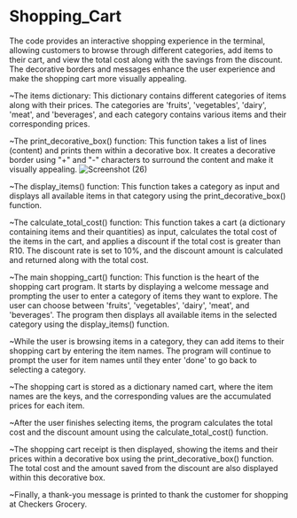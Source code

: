 # Shopping_Cart

The code provides an interactive shopping experience in the terminal, allowing customers to browse through different categories, add items to their cart, and view the total cost along with the savings from the discount. The decorative borders and messages enhance the user experience and make the shopping cart more visually appealing.

~The items dictionary: This dictionary contains different categories of items along with their prices. The categories are 'fruits', 'vegetables', 'dairy', 'meat', and 'beverages', and each category contains various items and their corresponding prices.

~The print_decorative_box() function: This function takes a list of lines (content) and prints them within a decorative box. It creates a decorative border using "+" and "-" characters to surround the content and make it visually appealing.
![Screenshot (26)](https://github.com/Ayander/Shopping_Cart/assets/124681608/6898ec08-ad15-423b-b65a-549426175703)


~The display_items() function: This function takes a category as input and displays all available items in that category using the print_decorative_box() function.

~The calculate_total_cost() function: This function takes a cart (a dictionary containing items and their quantities) as input, calculates the total cost of the items in the cart, and applies a discount if the total cost is greater than R10. The discount rate is set to 10%, and the discount amount is calculated and returned along with the total cost.

~The main shopping_cart() function: This function is the heart of the shopping cart program. It starts by displaying a welcome message and prompting the user to enter a category of items they want to explore. The user can choose between 'fruits', 'vegetables', 'dairy', 'meat', and 'beverages'. The program then displays all available items in the selected category using the display_items() function.

~While the user is browsing items in a category, they can add items to their shopping cart by entering the item names. The program will continue to prompt the user for item names until they enter 'done' to go back to selecting a category.

~The shopping cart is stored as a dictionary named cart, where the item names are the keys, and the corresponding values are the accumulated prices for each item.

~After the user finishes selecting items, the program calculates the total cost and the discount amount using the calculate_total_cost() function.

~The shopping cart receipt is then displayed, showing the items and their prices within a decorative box using the print_decorative_box() function. The total cost and the amount saved from the discount are also displayed within this decorative box.

~Finally, a thank-you message is printed to thank the customer for shopping at Checkers Grocery.
